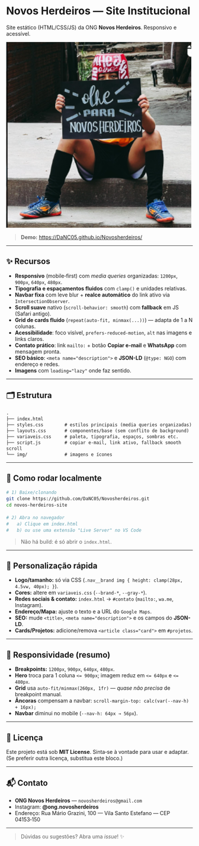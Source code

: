 # Novos Herdeiros — Site Institucional

Site estático (HTML/CSS/JS) da ONG **Novos Herdeiros**. Responsivo e acessível.

![preview](./img/log.png)

> **Demo:** https://DaNC05.github.io/Novosherdeiros/

---

## ✨ Recursos

- **Responsivo** (mobile‑first) com _media queries_ organizadas: `1200px`, `900px`, `640px`, `480px`.
- **Tipografia e espaçamentos fluidos** com `clamp()` e unidades relativas.
- **Navbar fixa** com leve blur + **realce automático** do link ativo via `IntersectionObserver`.
- **Scroll suave** nativo (`scroll-behavior: smooth`) com **fallback** em JS (Safari antigo).
- **Grid de cards fluido** (`repeat(auto-fit, minmax(...))`) — adapta de 1 a N colunas.
- **Acessibilidade**: foco visível, `prefers-reduced-motion`, `alt` nas imagens e links claros.
- **Contato prático**: link `mailto:` + botão **Copiar e-mail** e **WhatsApp** com mensagem pronta.
- **SEO básico**: `<meta name="description">` e **JSON-LD** (`@type: NGO`) com endereço e redes.
- **Imagens** com `loading="lazy"` onde faz sentido.

---

## 🗂 Estrutura

```
.
├── index.html
├── styles.css        # estilos principais (media queries organizadas)
├── layouts.css       # componentes/base (sem conflito de background)
├── variaveis.css     # paleta, tipografia, espaços, sombras etc.
├── script.js         # copiar e-mail, link ativo, fallback smooth scroll
└── img/              # imagens e ícones
```

---

## 🚀 Como rodar localmente

```bash
# 1) Baixe/clonando
git clone https://github.com/DaNC05/Novosherdeiros.git
cd novos-herdeiros-site

# 2) Abra no navegador
#   a) Clique em index.html
#   b) ou use uma extensão "Live Server" no VS Code
```

> Não há build: é só abrir o `index.html`.

---

## 🧩 Personalização rápida

- **Logo/tamanho:** só via CSS (`.nav__brand img { height: clamp(28px, 4.5vw, 40px); }`).
- **Cores:** altere em `variaveis.css` (`--brand-*`, `--gray-*`).
- **Redes sociais & contato:** `index.html` → `#contato` (`mailto:`, `wa.me`, Instagram).
- **Endereço/Mapa:** ajuste o texto e a URL do `Google Maps`.
- **SEO:** mude `<title>`, `<meta name="description">` e os campos do **JSON-LD**.
- **Cards/Projetos:** adicione/remova `<article class="card">` em `#projetos`.

---

## 📱 Responsividade (resumo)

- **Breakpoints:** `1200px`, `900px`, `640px`, `480px`.
- **Hero** troca para 1 coluna `<= 900px`; imagem reduz em `<= 640px` e `<= 480px`.
- **Grid** usa `auto-fit/minmax(260px, 1fr)` — *quase não precisa* de breakpoint manual.
- **Âncoras** compensam a navbar: `scroll-margin-top: calc(var(--nav-h) + 16px);`
- **Navbar** diminui no mobile (`--nav-h: 64px → 56px`).

---

## 📄 Licença

Este projeto está sob **MIT License**. Sinta‑se à vontade para usar e adaptar.  
(Se preferir outra licença, substitua este bloco.)

---

## 📬 Contato

- **ONG Novos Herdeiros** — `novosherdeiros@gmail.com`  
- Instagram: **@ong.novosherdeiros**  
- Endereço: Rua Mário Grazini, 100 — Vila Santo Estefano — CEP 04153‑150

---

> Dúvidas ou sugestões? Abra uma _issue_! :sparkles:
